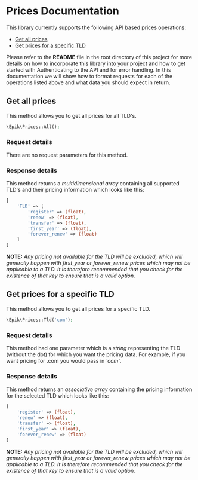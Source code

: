 <!-- omit in toc -->
# Prices Documentation

This library currently supports the following API based prices operations:

- [Get all prices](#get-all-prices)
- [Get prices for a specific TLD](#get-prices-for-a-specific-tld)

Please refer to the **README** file in the root directory of this project for more details on how to incorporate this library into your project and how to get started with Authenticating to the API and for error handling. In this documentation we will show how to format requests for each of the operations listed above and what data you should expect in return. 

## Get all prices

This method allows you to get all prices for all TLD's.

```php
\Epik\Prices::All();
```

<!-- omit in toc -->
### Request details

There are no request parameters for this method.

<!-- omit in toc -->
### Response details

This method returns a *multidimensional array* containing all supported TLD's and their pricing information which looks like this:

```php
[
    'TLD' => [
        'register' => (float),
        'renew' => (float),
        'transfer' => (float),
        'first_year' => (float),
        'forever_renew' => (float)
    ]
]
```

**NOTE:** *Any pricing not available for the TLD will be excluded, which will generally happen with first_year or forever_renew prices which may not be applicable to a TLD. It is therefore recommended that you check for the existence of that key to ensure that is a valid option.*

## Get prices for a specific TLD

This method allows you to get all prices for a specific TLD.

```php
\Epik\Prices::Tld('com');
```

<!-- omit in toc -->
### Request details

This method had one parameter which is a *string* representing the TLD (without the dot) for which you want the pricing data. For example, if you want pricing for .com you would pass in *'com'*.

<!-- omit in toc -->
### Response details

This method returns an *associative array* containing the pricing information for the selected TLD which looks like this:

```php
[
    'register' => (float),
    'renew' => (float),
    'transfer' => (float),
    'first_year' => (float),
    'forever_renew' => (float)
]
```

**NOTE:** *Any pricing not available for the TLD will be excluded, which will generally happen with first_year or forever_renew prices which may not be applicable to a TLD. It is therefore recommended that you check for the existence of that key to ensure that is a valid option.*